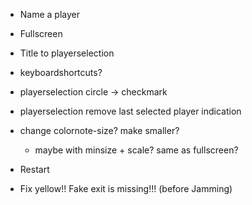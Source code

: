 - Name a player
- Fullscreen
- Title to playerselection
- keyboardshortcuts?
- playerselection circle -> checkmark
- playerselection remove last selected player indication
- change colornote-size? make smaller?
  - maybe with minsize + scale? same as fullscreen?
- Restart

- Fix yellow!! Fake exit is missing!!! (before Jamming)